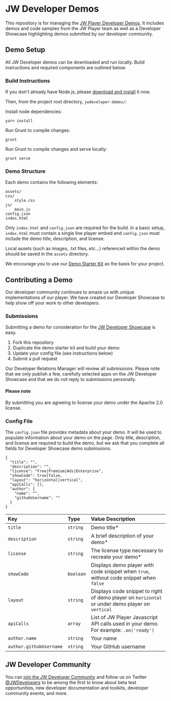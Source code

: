 # JW Developer Demos

This repository is for managing the [JW Player Developer Demos](//developer.jwplayer.com/jw-player/demos/). It includes demos and code samples from the JW Player team as well as a Developer Showcase highlighting demos submitted by our developer community.

## Demo Setup

All JW Developer demos can be downloaded and run locally. Build instructions and required components are outlined below.

### Build Instructions

If you don't already have Node.js, please [download and install](//nodejs.org/en/download/) it now.

Then, from the project root directory, `jwdeveloper-demos/`:

Install node dependencies:

```
yarn install
```

Run Grunt to compile changes:

```
grunt
```

Run Grunt to compile changes and serve locally:

```
grunt serve
```

### Demo Structure

Each demo contains the following elements:

	assets/
	css/
		style.css
	js/
		main.js
	config.json
	index.html

Only `index.html` and `config.json` are required for the build. In a basic setup, `index.html` must contain a single line player embed and `config.json` must include the demo title, description, and license.

Local assets (such as images, .txt files, etc...) referenced within the demo should be saved in the `assets` directory.

We encourage you to use our [Demo Starter Kit](//github.com/jwplayer/jwdeveloper-demos/tree/master/demos/developer-showcase/demo-starter-kit) as the basis for your project.

## Contributing a Demo

Our developer community continues to amaze us with unique implementations of our player. We have created our Developer Showcase to help show off your work to other developers.

### Submissions

Submitting a demo for consideration for the [JW Developer Showcase](//developer.jwplayer.com/jw-player/demos/developer-showcase/) is easy.

1. Fork this repository
2. Duplicate the demo starter kit and build your demo
3. Update your config file (see instructions below)
4. Submit a pull request

Our Developer Relations Manager will review all submissions. Please note that we only publish a few, carefully selected apps on the JW Developer Showcase and that we do not reply to submissions personally.

#### Please note
By submitting you are agreeing to license your demo under the Apache 2.0 license.

### Config File

The `config.json` file provides metadata about your demo. It will be used to populate information about your demo on the page. Only title, description, and license are required to build the demo, but we ask that you complete all fields for Developer Showcase demo submissions.

```
{
  "title": "",
  "description": "",
  "license": "Free|Premium|Ads|Enterprise",
  "showCode": true|false,
  "layout": "horizontal|vertical",
  "apiCalls": [],
  "author": {
  	"name": "",
  	"githubUsername": ""
  }
}
```

Key | Type | Value Description
:--- | :--- | :---
`title` | `string` | Demo title*
`description` | `string` | A brief description of your demo*
`license` | `string` | The license type necessary to recreate your demo*
`showCode` | `boolean` | Displays demo player with code snippet when `true`, without code snippet when `false`
`layout` | `string` | Displays code snippet to right of demo player on `horizontal` or under demo player on `vertical`
`apiCalls` | `array` | List of JW Player Javascript API calls used in your demo. For example: `.on('ready')`
`author.name` | `string` | Your name
`author.githubUsername` | `string` | Your GitHub username

## JW Developer Community

You can [join the JW Developer Community](//developer.jwplayer.com/sign-up/) and follow us on Twitter [@JWDevelopers](//twitter.com/JWDevelopers) to be among the first to know about beta test opportunities, new developer documentation and toolkits, developer community events, and more.
